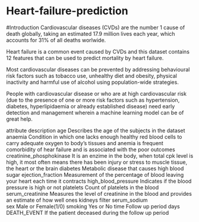 # Heart-failure-prediction

#Introduction
Cardiovascular diseases (CVDs) are the number 1 cause of death globally, taking an estimated 17.9 million lives each year, which accounts for 31% of all deaths worlwide.

Heart failure is a common event caused by CVDs and this dataset contains 12 features that can be used to predict mortality by heart failure.

Most cardiovascular diseases can be prevented by addressing behavioural risk factors such as tobacco use, unhealthy diet and obesity, physical inactivity and harmful use of alcohol using population-wide strategies.

People with cardiovascular disease or who are at high cardiovascular risk (due to the presence of one or more risk factors such as hypertension, diabetes, hyperlipidaemia or already established disease) need early detection and management wherein a machine learning model can be of great help.







attribute	description
age	Describes the age of the subjects in the dataset
anaemia	Condition in which one lacks enough healthy red blood cells to carry adequate oxygen to body’s tissues and anemia is frequent comorbidity of hear failure and is associated with the poor outcomes
creatinine_phosphokinase	It is an enzime in the body, when total cpk level is high, it most often means there has been injury or stress to muscle tissue, the heart or the brain
diabetes	Metabolic disease that causes high blood sugar
ejection_fraction	Measurement of the percentage of blood leaving your heart each time it contracts
high_blood_pressure	Indicates if the blood pressure is high or not
platelets	Count of platelets in the blood
serum_creatinine	Measures the level of creatinine in the blood and provides an estimate of how well ones kidneys filter
serum_sodium	
sex	Male or Female(1/0)
smoking	Yes or No
time	Follow up period days
DEATH_EVENT	If the patient deceased during the follow up period